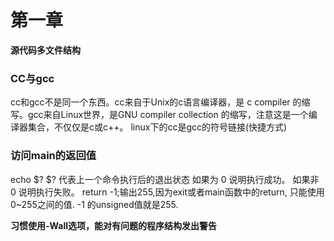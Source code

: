# 第一章

**源代码多文件结构**

### CC与gcc
cc和gcc不是同一个东西。cc来自于Unix的c语言编译器，是 c compiler 的缩写。gcc来自Linux世界，是GNU compiler collection 的缩写，注意这是一个编译器集合，不仅仅是c或c++。
linux下的cc是gcc的符号链接(快捷方式)

### 访问main的返回值
echo $?
$?
代表上一个命令执行后的退出状态
如果为 0 说明执行成功。
如果非 0 说明执行失败。
return -1;输出255,因为exit或者main函数中的return, 只能使用0~255之间的值. -1 的unsigned值就是255.

**习惯使用-Wall选项，能对有问题的程序结构发出警告**

